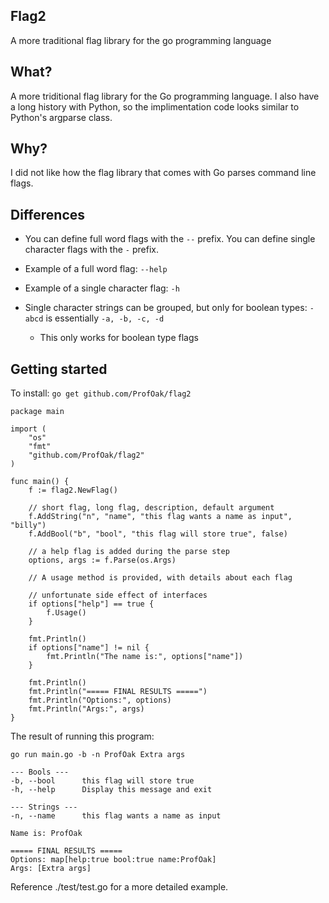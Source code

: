 Flag2
---
A more traditional flag library for the go programming language

What?
---

A more triditional flag library for the Go programming language. I also have a long history with Python, so the implimentation code looks similar to Python's argparse class.

Why?
---

I did not like how the flag library that comes with Go parses command line flags.

Differences
---

* You can define full word flags with the `--` prefix. You can define single character flags with the `-` prefix.

* Example of a full word flag: `--help`

* Example of a single character flag: `-h`

* Single character strings can be grouped, but only for boolean types: `-abcd` is essentially `-a, -b, -c, -d`
  * This only works for boolean type flags

Getting started
---

To install: `go get github.com/ProfOak/flag2`

```
package main

import (
    "os"
    "fmt"
    "github.com/ProfOak/flag2"
)

func main() {
    f := flag2.NewFlag()

    // short flag, long flag, description, default argument
    f.AddString("n", "name", "this flag wants a name as input", "billy")
    f.AddBool("b", "bool", "this flag will store true", false)

    // a help flag is added during the parse step
    options, args := f.Parse(os.Args)

    // A usage method is provided, with details about each flag

    // unfortunate side effect of interfaces
    if options["help"] == true {
        f.Usage()
    }

    fmt.Println()
    if options["name"] != nil {
        fmt.Println("The name is:", options["name"])
    }

    fmt.Println()
    fmt.Println("===== FINAL RESULTS =====")
    fmt.Println("Options:", options)
    fmt.Println("Args:", args)
}

```

The result of running this program:

```
go run main.go -b -n ProfOak Extra args

--- Bools ---
-b, --bool      this flag will store true
-h, --help      Display this message and exit

--- Strings ---
-n, --name      this flag wants a name as input

Name is: ProfOak

===== FINAL RESULTS =====
Options: map[help:true bool:true name:ProfOak]
Args: [Extra args]

```

Reference ./test/test.go for a more detailed example.

